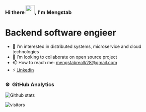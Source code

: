 ### Hi there <img src="https://github.com/TheDudeThatCode/TheDudeThatCode/blob/master/Assets/Hi.gif" height="29px" width="29px">, I'm Mengstab
# Backend software engieer 
- 🌱 I’m interested in distributed systems, microservice and cloud technologies
- 👯 I’m looking to collaborate on open source project  
- 📫 How to reach me: mengstabrealk28@gmail.com
- ⚡ [Linkedin](https://www.linkedin.com/in/mengstab-kt/)

  
### ⚙️ &nbsp;GitHub Analytics
![Github stats](https://github-readme-stats.vercel.app/api?username=mengstabketemaw&show_icons=true&theme=dark&hide=issues)

  
![visitors](https://visitor-badge.laobi.icu/badge?page_id=mengstabketemaw)
  
<br/>


